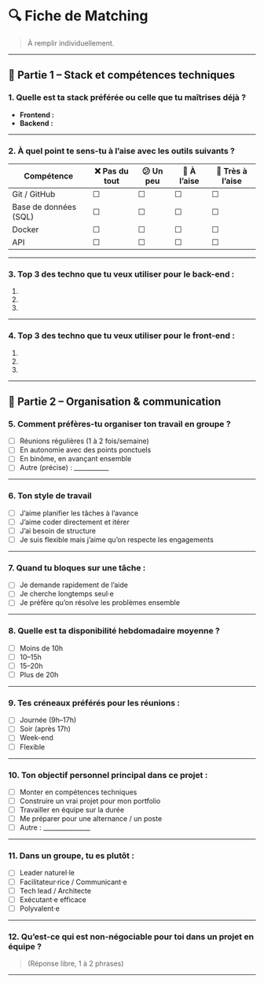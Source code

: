 # 🔍 Fiche de Matching 

> À remplir individuellement.

---

## 🔧 Partie 1 – Stack et compétences techniques

### 1. Quelle est ta stack préférée ou celle que tu maîtrises déjà ?
- **Frontend :**  
- **Backend :**  

---

### 2. À quel point te sens-tu à l’aise avec les outils suivants ?

| Compétence            | ❌ Pas du tout | 😕 Un peu | 🙂 À l’aise | 💪 Très à l’aise |
|-----------------------|----------------|-----------|-------------|------------------|
| Git / GitHub          | ☐              | ☐         | ☐           | ☐                |
| Base de données (SQL) | ☐              | ☐         | ☐           | ☐                |
| Docker                | ☐              | ☐         | ☐           | ☐                |
| API                   | ☐              | ☐         | ☐           | ☐                |

---

### 3. Top 3 des techno que tu veux utiliser pour le **back-end** :
1.  
2.  
3.  

---

### 4. Top 3 des techno que tu veux utiliser pour le **front-end** :
1.  
2.  
3.  

---

## 👥 Partie 2 – Organisation & communication

### 5. Comment préfères-tu organiser ton travail en groupe ?
- [ ] Réunions régulières (1 à 2 fois/semaine)
- [ ] En autonomie avec des points ponctuels
- [ ] En binôme, en avançant ensemble
- [ ] Autre (précise) : ___________

---

### 6. Ton style de travail
- [ ] J’aime planifier les tâches à l’avance
- [ ] J’aime coder directement et itérer
- [ ] J’ai besoin de structure
- [ ] Je suis flexible mais j’aime qu’on respecte les engagements

---

### 7. Quand tu bloques sur une tâche :
- [ ] Je demande rapidement de l’aide
- [ ] Je cherche longtemps seul·e
- [ ] Je préfère qu’on résolve les problèmes ensemble

---

### 8. Quelle est ta disponibilité hebdomadaire moyenne ?
- [ ] Moins de 10h
- [ ] 10–15h
- [ ] 15–20h
- [ ] Plus de 20h

---

### 9. Tes créneaux préférés pour les réunions :
- [ ] Journée (9h–17h)
- [ ] Soir (après 17h)
- [ ] Week-end
- [ ] Flexible

---

### 10. Ton objectif personnel principal dans ce projet :
- [ ] Monter en compétences techniques
- [ ] Construire un vrai projet pour mon portfolio
- [ ] Travailler en équipe sur la durée
- [ ] Me préparer pour une alternance / un poste
- [ ] Autre : _______________

---

### 11. Dans un groupe, tu es plutôt :
- [ ] Leader naturel·le
- [ ] Facilitateur·rice / Communicant·e
- [ ] Tech lead / Architecte
- [ ] Exécutant·e efficace
- [ ] Polyvalent·e

---

### 12. Qu’est-ce qui est non-négociable pour toi dans un projet en équipe ?
> (Réponse libre, 1 à 2 phrases)

---




